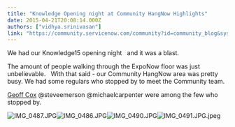 ```yaml
---
title: "Knowledge Opening night at Community HangNow Highlights"
date: 2015-04-21T20:08:14.000Z
authors: ["vidhya.srinivasan"]
link: "https://community.servicenow.com/community?id=community_blog&sys_id=bf8d2a69dbd0dbc01dcaf3231f9619e7"
---
```

<p>We had our Knowledge15 opening night   and it was a blast.</p><p></p><p>The amount of people walking through the ExpoNow floor was just unbelievable.   With that said - our Community HangNow area was pretty busy. We had some regulars who stopped by to meet the Community team.</p><p></p><p><a title="Geoff Cox" __default_attr="2482" __jive_macro_name="user" class="jive_macro_user jive_macro" data-objecttype="3" data-orig-content="Geoff Cox" href="/community?id=community_user_profile&user=e2a01e6ddb581fc09c9ffb651f9619e9">Geoff Cox</a> @steveemerson @michaelcarpenter were among the few who stopped by.</p><p><img  alt="IMG_0487.JPG" class="jive-image image-8" src="267aab39db181fc068c1fb651f9619b8.iix" style="height: auto;"/><img  alt="IMG_0486.JPG" class="jive-image image-9" src="0c62198edb54d304b322f4621f9619aa.iix" style="height: auto;"/><img  alt="IMG_0490.JPG" class="image-13 jive-image" src="731a600edb9857041dcaf3231f961968.iix" style="height: auto;"/><img  alt="IMG_0491.JPG.jpeg" class="image-14 jive-image" src="876b8806db1c1344e9737a9e0f961992.iix" style="height: auto;"/></p>